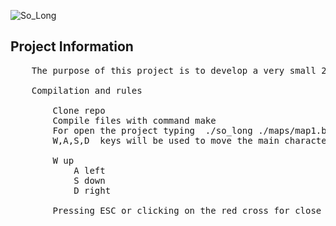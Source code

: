 ![So_Long](https://github.com/carlarfranca/so_long/blob/96dfbb0a0661ff6452d5b40ae71b4a058642a08b/so_long.gif)


## Project Information
<pre>
    The purpose of this project is to develop a very small 2D game using minilibX - a library graphic functions.

    Compilation and rules

        Clone repo
        Compile files with command make
        For open the project typing  ./so_long ./maps/map1.ber
        W,A,S,D  keys will be used to move the main character

		W up
    		A left
    		S down
    		D right

		Pressing ESC or clicking on the red cross for close window.
</pre>
